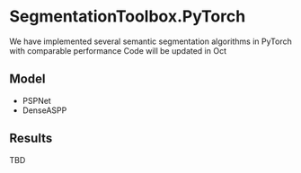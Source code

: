 # SegmentationToolbox.PyTorch
We have implemented several semantic segmentation algorithms in PyTorch with comparable performance
Code will be updated in Oct
## Model
- PSPNet
- DenseASPP

## Results
TBD
